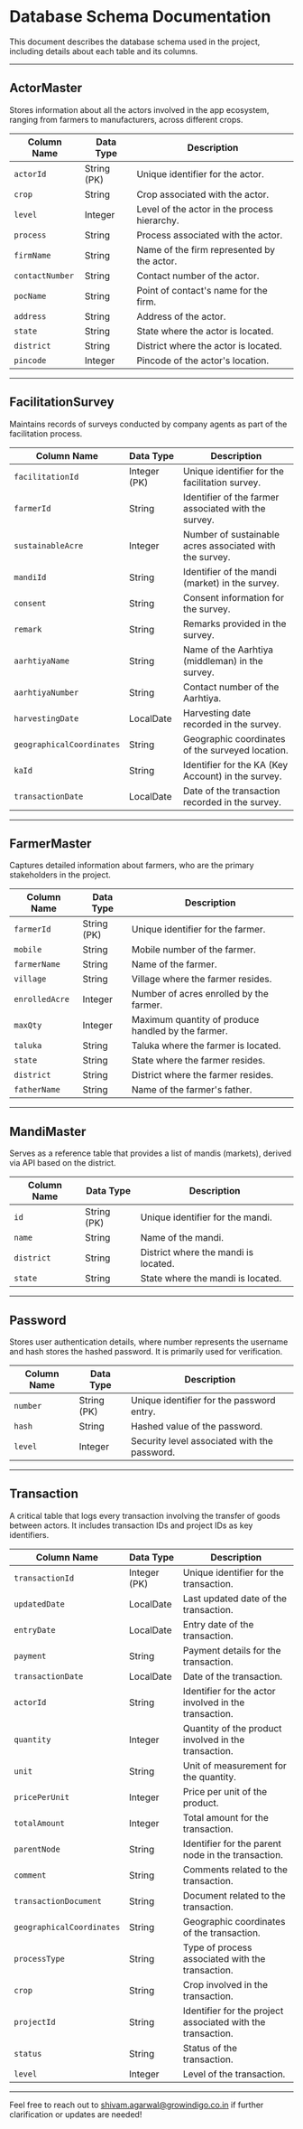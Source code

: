 
# Database Schema Documentation

This document describes the database schema used in the project, including details about each table and its columns.

---

## **ActorMaster**

Stores information about all the actors involved in the app ecosystem, ranging from farmers to manufacturers, across different crops.

| **Column Name**     | **Data Type** | **Description**                                     |
|----------------------|---------------|-----------------------------------------------------|
| `actorId`           | String (PK)   | Unique identifier for the actor.                   |
| `crop`              | String        | Crop associated with the actor.                    |
| `level`             | Integer       | Level of the actor in the process hierarchy.        |
| `process`           | String        | Process associated with the actor.                 |
| `firmName`          | String        | Name of the firm represented by the actor.         |
| `contactNumber`     | String        | Contact number of the actor.                       |
| `pocName`           | String        | Point of contact's name for the firm.              |
| `address`           | String        | Address of the actor.                              |
| `state`             | String        | State where the actor is located.                  |
| `district`          | String        | District where the actor is located.               |
| `pincode`           | Integer       | Pincode of the actor's location.                   |

---

## **FacilitationSurvey**

Maintains records of surveys conducted by company agents as part of the facilitation process.

| **Column Name**            | **Data Type** | **Description**                                        |
|-----------------------------|---------------|--------------------------------------------------------|
| `facilitationId`           | Integer (PK)  | Unique identifier for the facilitation survey.         |
| `farmerId`                 | String        | Identifier of the farmer associated with the survey.   |
| `sustainableAcre`          | Integer       | Number of sustainable acres associated with the survey.|
| `mandiId`                  | String        | Identifier of the mandi (market) in the survey.        |
| `consent`                  | String        | Consent information for the survey.                   |
| `remark`                   | String        | Remarks provided in the survey.                       |
| `aarhtiyaName`             | String        | Name of the Aarhtiya (middleman) in the survey.        |
| `aarhtiyaNumber`           | String        | Contact number of the Aarhtiya.                       |
| `harvestingDate`           | LocalDate     | Harvesting date recorded in the survey.               |
| `geographicalCoordinates`  | String        | Geographic coordinates of the surveyed location.       |
| `kaId`                     | String        | Identifier for the KA (Key Account) in the survey.     |
| `transactionDate`          | LocalDate     | Date of the transaction recorded in the survey.        |

---

## **FarmerMaster**

Captures detailed information about farmers, who are the primary stakeholders in the project.

| **Column Name**     | **Data Type** | **Description**                                     |
|----------------------|---------------|-----------------------------------------------------|
| `farmerId`          | String (PK)   | Unique identifier for the farmer.                  |
| `mobile`            | String        | Mobile number of the farmer.                       |
| `farmerName`        | String        | Name of the farmer.                                |
| `village`           | String        | Village where the farmer resides.                  |
| `enrolledAcre`      | Integer       | Number of acres enrolled by the farmer.            |
| `maxQty`            | Integer       | Maximum quantity of produce handled by the farmer. |
| `taluka`            | String        | Taluka where the farmer is located.                |
| `state`             | String        | State where the farmer resides.                    |
| `district`          | String        | District where the farmer resides.                 |
| `fatherName`        | String        | Name of the farmer's father.                       |

---

## **MandiMaster**

Serves as a reference table that provides a list of mandis (markets), derived via API based on the district.

| **Column Name**     | **Data Type** | **Description**                                     |
|----------------------|---------------|-----------------------------------------------------|
| `id`                | String (PK)   | Unique identifier for the mandi.                   |
| `name`              | String        | Name of the mandi.                                 |
| `district`          | String        | District where the mandi is located.               |
| `state`             | String        | State where the mandi is located.                  |

---

## **Password**

Stores user authentication details, where number represents the username and hash stores the hashed password. It is primarily used for verification.

| **Column Name**     | **Data Type** | **Description**                                     |
|----------------------|---------------|-----------------------------------------------------|
| `number`            | String (PK)   | Unique identifier for the password entry.          |
| `hash`              | String        | Hashed value of the password.                      |
| `level`             | Integer       | Security level associated with the password.       |

---

## **Transaction**

A critical table that logs every transaction involving the transfer of goods between actors. It includes transaction IDs and project IDs as key identifiers.

| **Column Name**            | **Data Type** | **Description**                                        |
|-----------------------------|---------------|--------------------------------------------------------|
| `transactionId`            | Integer (PK)  | Unique identifier for the transaction.                |
| `updatedDate`              | LocalDate     | Last updated date of the transaction.                 |
| `entryDate`                | LocalDate     | Entry date of the transaction.                        |
| `payment`                  | String        | Payment details for the transaction.                  |
| `transactionDate`          | LocalDate     | Date of the transaction.                              |
| `actorId`                  | String        | Identifier for the actor involved in the transaction. |
| `quantity`                 | Integer       | Quantity of the product involved in the transaction.  |
| `unit`                     | String        | Unit of measurement for the quantity.                 |
| `pricePerUnit`             | Integer       | Price per unit of the product.                        |
| `totalAmount`              | Integer       | Total amount for the transaction.                     |
| `parentNode`               | String        | Identifier for the parent node in the transaction.     |
| `comment`                  | String        | Comments related to the transaction.                  |
| `transactionDocument`      | String        | Document related to the transaction.                  |
| `geographicalCoordinates`  | String        | Geographic coordinates of the transaction.            |
| `processType`              | String        | Type of process associated with the transaction.      |
| `crop`                     | String        | Crop involved in the transaction.                     |
| `projectId`                | String        | Identifier for the project associated with the transaction. |
| `status`                   | String        | Status of the transaction.                            |
| `level`                    | Integer       | Level of the transaction.                             |

---

Feel free to reach out to shivam.agarwal@growindigo.co.in if further clarification or updates are needed!
